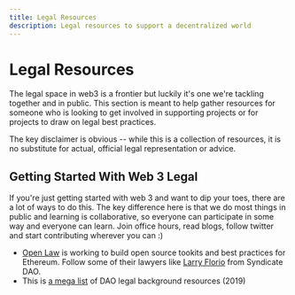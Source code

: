 ```yaml
---
title: Legal Resources
description: Legal resources to support a decentralized world
---
```


# Legal Resources

The legal space in web3 is a frontier but luckily it's one we're tackling together and in public. This section is meant to help gather resources for someone who is looking to get involved in supporting projects or for projects to draw on legal best practices.  

The key disclaimer is obvious -- while this is a collection of resources, it is no substitute for actual, official legal representation or advice.



## Getting Started With Web 3 Legal

If you're just getting started with web 3 and want to dip your toes, there are a lot of ways to do this.
The key difference here is that we do most things in public and learning is collaborative, so everyone can participate in some way and everyone can learn.
Join office hours, read blogs, follow twitter and start contributing wherever you can :)

* [Open Law](https://www.openlaw.io) is working to build open source tookits and best practices for Ethereum.  Follow some of their lawyers like [Larry Florio](https://twitter.com/larryflorio?lang=en) from Syndicate DAO.
* This is [a mega list](https://daotalk.org/t/resource-list-dao-legal/533) of DAO legal background resources (2019)



